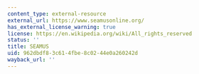 ```yaml
---
content_type: external-resource
external_url: https://www.seamusonline.org/
has_external_license_warning: true
license: https://en.wikipedia.org/wiki/All_rights_reserved
status: ''
title: SEAMUS
uid: 962dbdf8-3c61-4fbe-8c02-44e0a260242d
wayback_url: ''
---
```

